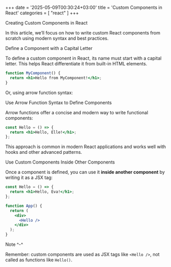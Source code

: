 +++
date = '2025-05-09T00:30:24+03:00'
title = 'Custom Components in React'
categories = [ "react" ]
+++

Creating Custom Components in React

In this article, we’ll focus on how to write custom React components from scratch using modern syntax and best practices.

Define a Component with a Capital Letter

To define a custom component in React, its name must start with a capital letter. This helps React differentiate it from built-in HTML elements.

```jsx
function MyComponent() {
  return <h1>Hello from MyComponent!</h1>;
}
```

Or, using arrow function syntax:

Use Arrow Function Syntax to Define Components

Arrow functions offer a concise and modern way to write functional components:

```jsx
const Hello = () => {
  return <h1>Hello, Elle!</h1>;
};
```

This approach is common in modern React applications and works well with hooks and other advanced patterns.

Use Custom Components Inside Other Components

Once a component is defined, you can use it **inside another component** by writing it as a JSX tag:

```jsx
const Hello = () => {
  return <h1>Hello, Eva!</h1>;
};

function App() {
  return (
    <div>
      <Hello />
    </div>
  );
}
```

Note ^-^ 

Remember: custom components are used as JSX tags like `<Hello />`, not called as functions like `Hello()`.
